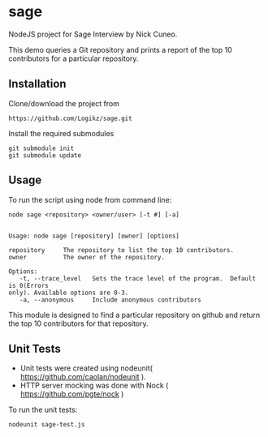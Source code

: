 sage
====

NodeJS project for Sage Interview by Nick Cuneo.  

This demo queries a Git repository and prints a report of the top 10 contributors for a particular repository.

Installation
------------
Clone/download the project from 

	https://github.com/Logikz/sage.git


Install the required submodules

	git submodule init
	git submodule update


Usage
-----
To run the script using node from command line:

	node sage <repository> <owner/user> [-t #] [-a]


	Usage: node sage [repository] [owner] [options]

	repository     The repository to list the top 10 contributors.
	owner          The owner of the repository.

	Options:
	   -t, --trace_level   Sets the trace level of the program.  Default is 0(Errors
	only). Available options are 0-3.
	   -a, --anonymous     Include anonymous contributors

This module is designed to find a particular repository on github and return the
 top 10 contributors for that repository.

Unit Tests
----------
 * Unit tests were created using nodeunit( https://github.com/caolan/nodeunit ).  
 * HTTP server mocking was done with Nock ( https://github.com/pgte/nock )

 To run the unit tests:
 
 	nodeunit sage-test.js
